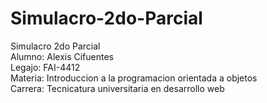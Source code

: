 # Simulacro-2do-Parcial
Simulacro 2do Parcial<br>
Alumno: Alexis Cifuentes<br>
Legajo: FAI-4412<br>
Materia: Introduccion a la programacion orientada a objetos<br>
Carrera: Tecnicatura universitaria en desarrollo web
